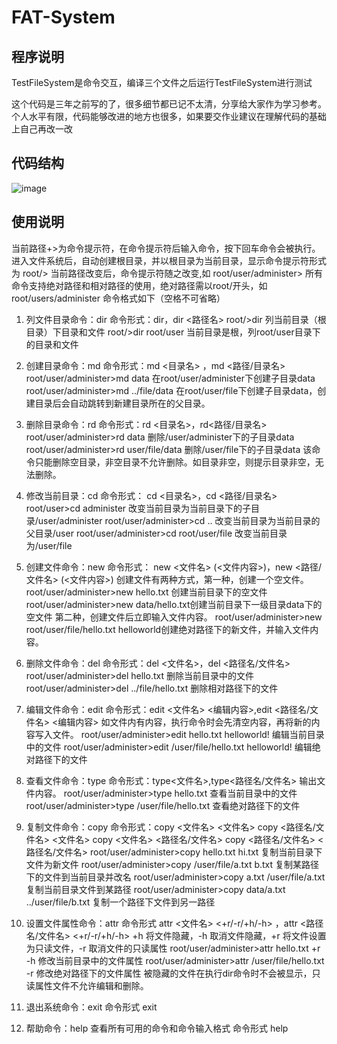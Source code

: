 # FAT-System
## 程序说明
TestFileSystem是命令交互，编译三个文件之后运行TestFileSystem进行测试

这个代码是三年之前写的了，很多细节都已记不太清，分享给大家作为学习参考。个人水平有限，代码能够改进的地方也很多，如果要交作业建议在理解代码的基础上自己再改一改
## 代码结构
![image](https://github.com/user-attachments/assets/e03fd5da-f212-48a6-b859-7e2d0fa6ae7f)

## 使用说明
当前路径+>为命令提示符，在命令提示符后输入命令，按下回车命令会被执行。
进入文件系统后，自动创建根目录，并以根目录为当前目录，显示命令提示符形式为
root/>
当前路径改变后，命令提示符随之改变,如
root/user/administer>
所有命令支持绝对路径和相对路径的使用，绝对路径需以root/开头，如root/users/administer
命令格式如下（空格不可省略）
1.	列文件目录命令：dir
命令形式：dir，dir <路径名>
root/>dir     列当前目录（根目录）下目录和文件
root/>dir   root/user   当前目录是根，列root/user目录下的目录和文件

2.	创建目录命令：md
命令形式：md <目录名> ，md <路径/目录名>
root/user/administer>md data  在root/user/administer下创建子目录data
root/user/administer>md  ../file/data  在root/user/file下创建子目录data，创建目录后会自动跳转到新建目录所在的父目录。

3.	删除目录命令：rd
命令形式：rd <目录名>，rd<路径/目录名>
root/user/administer>rd data  删除/user/administer下的子目录data
root/user/administer>rd user/file/data  删除/user/file下的子目录data
该命令只能删除空目录，非空目录不允许删除。如目录非空，则提示目录非空，无法删除。

4.	修改当前目录：cd
命令形式： cd <目录名>，cd <路径/目录名>
root/user>cd  administer  改变当前目录为当前目录下的子目录/user/administer
root/user/administer>cd .. 改变当前目录为当前目录的父目录/user
root/user/administer>cd root/user/file  改变当前目录为/user/file

5.	创建文件命令：new
命令形式： new <文件名> (<文件内容>)，new <路径/文件名> (<文件内容>)
创建文件有两种方式，第一种，创建一个空文件。
root/user/administer>new hello.txt 创建当前目录下的空文件
root/user/administer>new data/hello.txt创建当前目录下一级目录data下的空文件
第二种，创建文件后立即输入文件内容。
root/user/administer>new root/user/file/hello.txt helloworld创建绝对路径下的新文件，并输入文件内容。

6.	删除文件命令：del
命令形式：del <文件名>，del <路径名/文件名>
root/user/administer>del hello.txt  删除当前目录中的文件
root/user/administer>del ../file/hello.txt  删除相对路径下的文件

7.	编辑文件命令：edit
命令形式：edit <文件名> <编辑内容>,edit <路径名/文件名> <编辑内容>
如文件内有内容，执行命令时会先清空内容，再将新的内容写入文件。
root/user/administer>edit hello.txt helloworld! 编辑当前目录中的文件
root/user/administer>edit /user/file/hello.txt helloworld!  编辑绝对路径下的文件

8.	查看文件命令：type
命令形式：type<文件名>,type<路径名/文件名>
输出文件内容。
root/user/administer>type hello.txt  查看当前目录中的文件
root/user/administer>type /user/file/hello.txt  查看绝对路径下的文件
9.	复制文件命令：copy
命令形式：copy <文件名> <文件名>
copy <路径名/文件名>  <文件名>
copy <文件名>  <路径名/文件名>
copy <路径名/文件名> <路径名/文件名>
root/user/administer>copy hello.txt hi.txt  复制当前目录下文件为新文件 
root/user/administer>copy /user/file/a.txt b.txt 复制某路径下的文件到当前目录并改名
root/user/administer>copy a.txt  /user/file/a.txt 复制当前目录文件到某路径
root/user/administer>copy data/a.txt  ../user/file/b.txt 复制一个路径下文件到另一路径

10.	设置文件属性命令：attr
命令形式 attr <文件名> <+r/-r/+h/-h> ，attr <路径名/文件名> <+r/-r/+h/-h>
+h 将文件隐藏，-h 取消文件隐藏，+r 将文件设置为只读文件，-r 取消文件的只读属性
root/user/administer>attr hello.txt +r -h  修改当前目录中的文件属性
root/user/administer>attr /user/file/hello.txt -r  修改绝对路径下的文件属性
被隐藏的文件在执行dir命令时不会被显示，只读属性文件不允许编辑和删除。

11.	退出系统命令：exit
命令形式 exit

12.	帮助命令：help
查看所有可用的命令和命令输入格式
命令形式 help
